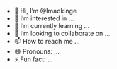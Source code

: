 - 👋 Hi, I’m @Imadkinge
- 👀 I’m interested in ...
- 🌱 I’m currently learning ...
- 💞️ I’m looking to collaborate on ...
- 📫 How to reach me ...
- 😄 Pronouns: ...
- ⚡ Fun fact: ...

<!---
Imadkinge/Imadkinge is a ✨ special ✨ repository because its `README.md` (this file) appears on your GitHub profile.
You can click the Preview link to take a look at your changes.
--->

